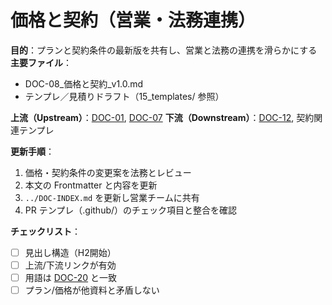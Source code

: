 # 価格と契約（営業・法務連携）

**目的**：プランと契約条件の最新版を共有し、営業と法務の連携を滑らかにする
**主要ファイル**：  
- DOC-08_価格と契約_v1.0.md  
- テンプレ／見積りドラフト（15_templates/ 参照）

**上流（Upstream）**：[DOC-01](../01_service-overview/DOC-01_サービス全体像_v1.0.md), [DOC-07](../07_kpi-reporting/DOC-07_KPIとレポーティング_v1.0.md)
**下流（Downstream）**：[DOC-12](../12_gtm/DOC-12_GTM_営業資料_v1.0.md), 契約関連テンプレ

**更新手順**：
1. 価格・契約条件の変更案を法務とレビュー
2. 本文の Frontmatter と内容を更新
3. `../DOC-INDEX.md` を更新し営業チームに共有
4. PR テンプレ（.github/）のチェック項目と整合を確認

**チェックリスト**：
- [ ] 見出し構造（H2開始）  
- [ ] 上流/下流リンクが有効  
- [ ] 用語は [DOC-20](../20_glossary/DOC-20_用語集_v1.0.md) と一致  
- [ ] プラン/価格が他資料と矛盾しない
